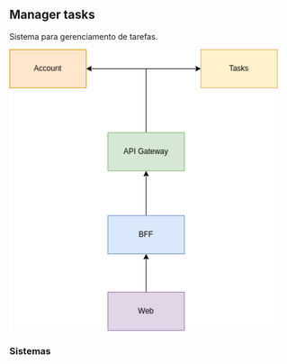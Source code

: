 ## Manager tasks

Sistema para gerenciamento de tarefas.

<img src="./docs/global-arch.png" style="height:500px">

### Sistemas
